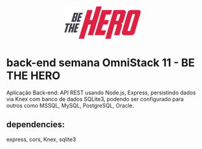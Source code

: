 <h1 align="center">
  <img alt="BE THE HERO" title="BE THE HERO" src=".github/logo.png" width="200px" />
</h1>

# back-end semana OmniStack 11 - BE THE HERO

Aplicação Back-end: API REST usando Node.js, Express, persistindo dados via Knex com banco de dados SQLite3, podendo ser configurado para outros como MSSQL, MySQL, PostgreSQL, Oracle.

## dependencies:

express,
cors,
Knex,
sqlite3 
